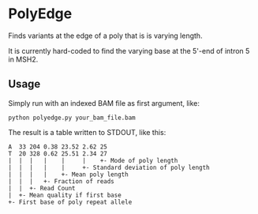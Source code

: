 # PolyEdge

Finds variants at the edge of a poly that is is varying length.

It is currently hard-coded to find the varying base at the 5'-end of intron 5 in MSH2.

## Usage 
Simply run with an indexed BAM file as first argument, like:
```
python polyedge.py your_bam_file.bam
```

The result is a table written to STDOUT, like this:
```
A  33 204 0.38 23.52 2.62 25
T  20 328 0.62 25.51 2.34 27
|  |  |   |    |     |    +- Mode of poly length
|  |  |   |    |     +- Standard deviation of poly length
|  |  |   |    +- Mean poly length
|  |  |   +- Fraction of reads
|  |  +- Read Count
|  +- Mean quality if first base
+- First base of poly repeat allele
```
